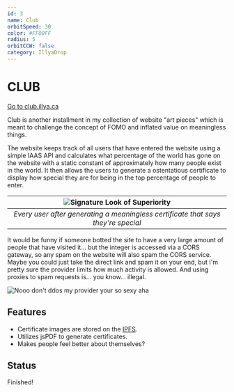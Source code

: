 ```yaml
---
id: 3
name: Club
orbitSpeed: 30
color: #FF00FF
radius: 5
orbitCCW: false
category: IllyaDrop
---
```


# CLUB

<a href="https://club.illya.ca" target="_blank" class="buttonLink">Go to club.illya.ca</a>

Club is another installment in my collection of website "art pieces" which is meant to challenge the concept of FOMO and inflated value on meaningless things.

The website keeps track of all users that have entered the website using a simple IAAS API and calculates what percentage of the world has gone on the website with a static constant of approximately how many people exist in the world. It then allows the users to generate a ostentatious certificate to display how special they are for being in the top percentage of people to enter.

| ![Signature Look of Superiority](https://i.kym-cdn.com/photos/images/original/002/008/781/65d.png) | 
|:--:| 
| *Every user after generating a meaningless certificate that says they're special* |



It would be funny if someone botted the site to have a very large amount of people that have visited it... but the integer is accessed via a CORS gateway, so any spam on the website will also spam the CORS service. Maybe you could just take the direct link and spam it on your end, but I'm pretty sure the provider limits how much activity is allowed. And using proxies to spam requests is... you know... illegal.

<img style="max-height: 50vh;" src="../images/noooaha.png" alt="Nooo don't ddos my provider your so sexy aha">

## Features
- Certificate images are stored on the [IPFS](https://ipfs.tech/).
- Utilizes jsPDF to generate certificates.
- Makes people feel better about themselves?

## Status
Finished!